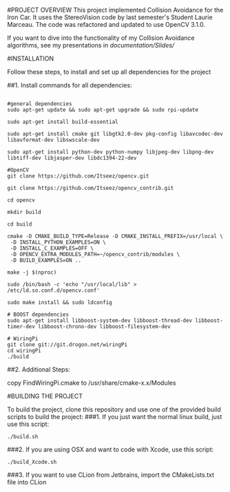 #PROJECT OVERVIEW
This project implemented Collision Avoidance for the Iron Car.
It uses the StereoVision code by last semester's Student Laurie Marceau.
The code was refactored and updated to use OpenCV 3.1.0.

If you want to dive into the functionality of my Collision Avoidance algorithms, see my presentations in *documentation/Slides/*

#INSTALLATION

Follow these steps, to install and set up all dependencies for the project

##1. Install commands for all dependencies:
```{r, engine='sh', count_lines}

#general dependencies
sudo apt-get update && sudo apt-get upgrade && sudo rpi-update

sudo apt-get install build-essential

sudo apt-get install cmake git libgtk2.0-dev pkg-config libavcodec-dev libavformat-dev libswscale-dev

sudo apt-get install python-dev python-numpy libjpeg-dev libpng-dev libtiff-dev libjasper-dev libdc1394-22-dev

#OpenCV
git clone https://github.com/Itseez/opencv.git

git clone https://github.com/Itseez/opencv_contrib.git

cd opencv

mkdir build

cd build

cmake -D CMAKE_BUILD_TYPE=Release -D CMAKE_INSTALL_PREFIX=/usr/local \
 -D INSTALL_PYTHON_EXAMPLES=ON \
 -D INSTALL_C_EXAMPLES=OFF \
 -D OPENCV_EXTRA_MODULES_PATH=~/opencv_contrib/modules \
 -D BUILD_EXAMPLES=ON ..

make -j $(nproc)

sudo /bin/bash -c 'echo "/usr/local/lib" > /etc/ld.so.conf.d/opencv.conf'

sudo make install && sudo ldconfig

# BOOST dependencies
sudo apt-get install libboost-system-dev libboost-thread-dev libboost-timer-dev libboost-chrono-dev libboost-filesystem-dev

# WiringPi
git clone git://git.drogon.net/wiringPi
cd wiringPi
./build 
```

##2. Additional Steps:

copy FindWiringPi.cmake to /usr/share/cmake-x.x/Modules

#BUILDING THE PROJECT

To build the project, clone this repository and use one of the provided build scripts to build the project:
###1. If you just want the normal linux build, just use this script:
```{r, engine='sh', count_lines}
./build.sh
```
###2. If you are using OSX and want to code with Xcode, use this script:
```{r, engine='sh', count_lines}
./build_Xcode.sh
```
###3. If you want to use CLion from Jetbrains, import the CMakeLists.txt file into CLion
